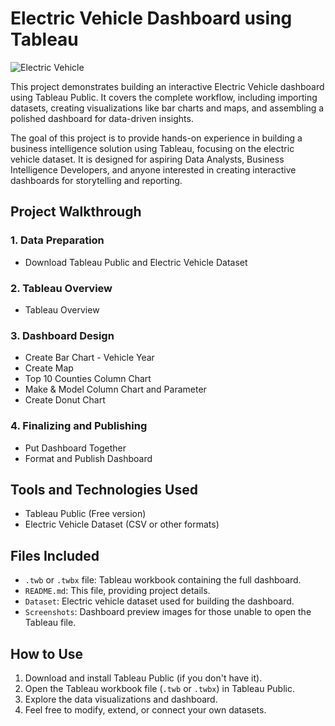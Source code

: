 # Electric Vehicle Dashboard using Tableau
![Electric Vehicle](https://github.com/user-attachments/assets/dff9d4bc-efc0-4780-8a0a-44fdb1a79f72)


This project demonstrates building an interactive Electric Vehicle dashboard using Tableau Public. It covers the complete workflow, including importing datasets, creating visualizations like bar charts and maps, and assembling a polished dashboard for data-driven insights.

The goal of this project is to provide hands-on experience in building a business intelligence solution using Tableau, focusing on the electric vehicle dataset. It is designed for aspiring Data Analysts, Business Intelligence Developers, and anyone interested in creating interactive dashboards for storytelling and reporting.

## Project Walkthrough

### 1. Data Preparation
- Download Tableau Public and Electric Vehicle Dataset

### 2. Tableau Overview
- Tableau Overview

### 3. Dashboard Design
- Create Bar Chart - Vehicle Year
- Create Map
- Top 10 Counties Column Chart
- Make & Model Column Chart and Parameter
- Create Donut Chart

### 4. Finalizing and Publishing
- Put Dashboard Together
- Format and Publish Dashboard

## Tools and Technologies Used

- Tableau Public (Free version)
- Electric Vehicle Dataset (CSV or other formats)

## Files Included

- `.twb` or `.twbx` file: Tableau workbook containing the full dashboard.
- `README.md`: This file, providing project details.
- `Dataset`: Electric vehicle dataset used for building the dashboard.
- `Screenshots`: Dashboard preview images for those unable to open the Tableau file.

## How to Use

1. Download and install Tableau Public (if you don't have it).
2. Open the Tableau workbook file (`.twb` or `.twbx`) in Tableau Public.
3. Explore the data visualizations and dashboard.
4. Feel free to modify, extend, or connect your own datasets.
